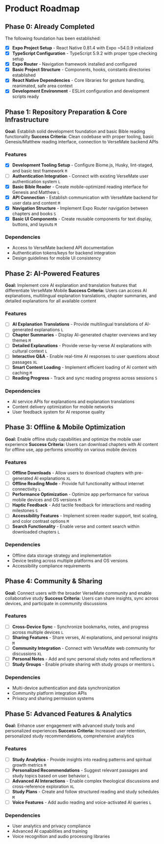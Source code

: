 # Product Roadmap

## Phase 0: Already Completed

The following foundation has been established:

- [x] **Expo Project Setup** - React Native 0.81.4 with Expo ~54.0.9 initialized
- [x] **TypeScript Configuration** - TypeScript 5.9.2 with proper type checking setup
- [x] **Expo Router** - Navigation framework installed and configured
- [x] **Basic Project Structure** - Components, hooks, constants directories established
- [x] **React Native Dependencies** - Core libraries for gesture handling, reanimated, safe area context
- [x] **Development Environment** - ESLint configuration and development scripts ready

## Phase 1: Repository Preparation & Core Infrastructure

**Goal:** Establish solid development foundation and basic Bible reading functionality
**Success Criteria:** Clean codebase with proper tooling, basic Genesis/Matthew reading interface, connection to VerseMate backend APIs

### Features

- [x] **Development Tooling Setup** - Configure Biome.js, Husky, lint-staged, and basic test framework `M`
- [ ] **Authentication Integration** - Connect with existing VerseMate user authentication system `L`
- [x] **Basic Bible Reader** - Create mobile-optimized reading interface for Genesis and Matthew `L`
- [x] **API Connection** - Establish communication with VerseMate backend for user data and content `M`
- [x] **Navigation Structure** - Implement Expo Router navigation between chapters and books `S`
- [x] **Basic UI Components** - Create reusable components for text display, buttons, and layouts `M`

### Dependencies

- Access to VerseMate backend API documentation
- Authentication tokens/keys for backend integration
- Design guidelines for mobile UI consistency

## Phase 2: AI-Powered Features

**Goal:** Implement core AI explanation and translation features that differentiate VerseMate Mobile
**Success Criteria:** Users can access AI explanations, multilingual explanation translations, chapter summaries, and detailed explanations for all available content

### Features

- [ ] **AI Explanation Translations** - Provide multilingual translations of AI-generated explanations `L`
- [ ] **Chapter Summaries** - Display AI-generated chapter overviews and key themes `M`
- [ ] **Detailed Explanations** - Provide verse-by-verse AI explanations with cultural context `L`
- [ ] **Interactive Q&A** - Enable real-time AI responses to user questions about passages `XL`
- [ ] **Smart Content Loading** - Implement efficient loading of AI content with caching `M`
- [ ] **Reading Progress** - Track and sync reading progress across sessions `S`

### Dependencies

- AI service APIs for explanations and explanation translations
- Content delivery optimization for mobile networks
- User feedback system for AI response quality

## Phase 3: Offline & Mobile Optimization

**Goal:** Enable offline study capabilities and optimize the mobile user experience
**Success Criteria:** Users can download chapters with AI content for offline use, app performs smoothly on various mobile devices

### Features

- [ ] **Offline Downloads** - Allow users to download chapters with pre-generated AI explanations `XL`
- [ ] **Offline Reading Mode** - Provide full functionality without internet connectivity `L`
- [ ] **Performance Optimization** - Optimize app performance for various mobile devices and OS versions `M`
- [ ] **Haptic Feedback** - Add tactile feedback for interactions and reading milestones `S`
- [ ] **Accessibility Features** - Implement screen reader support, text scaling, and color contrast options `M`
- [ ] **Search Functionality** - Enable verse and content search within downloaded chapters `L`

### Dependencies

- Offline data storage strategy and implementation
- Device testing across multiple platforms and OS versions
- Accessibility compliance requirements

## Phase 4: Community & Sharing

**Goal:** Connect users with the broader VerseMate community and enable collaborative study
**Success Criteria:** Users can share insights, sync across devices, and participate in community discussions

### Features

- [ ] **Cross-Device Sync** - Synchronize bookmarks, notes, and progress across multiple devices `L`
- [ ] **Sharing Features** - Share verses, AI explanations, and personal insights `M`
- [ ] **Community Integration** - Connect with VerseMate web community for discussions `XL`
- [ ] **Personal Notes** - Add and sync personal study notes and reflections `M`
- [ ] **Study Groups** - Enable private sharing with study groups or mentors `L`

### Dependencies

- Multi-device authentication and data synchronization
- Community platform integration APIs
- Privacy and sharing permission systems

## Phase 5: Advanced Features & Analytics

**Goal:** Enhance user engagement with advanced study tools and personalized experiences
**Success Criteria:** Increased user retention, personalized study recommendations, comprehensive analytics

### Features

- [ ] **Study Analytics** - Provide insights into reading patterns and spiritual growth metrics `M`
- [ ] **Personalized Recommendations** - Suggest relevant passages and study topics based on user behavior `L`
- [ ] **Advanced AI Interactions** - Enable complex theological discussions and cross-reference exploration `XL`
- [ ] **Study Plans** - Create and follow structured reading and study schedules `M`
- [ ] **Voice Features** - Add audio reading and voice-activated AI queries `L`

### Dependencies

- User analytics and privacy compliance
- Advanced AI capabilities and training
- Voice recognition and audio processing libraries